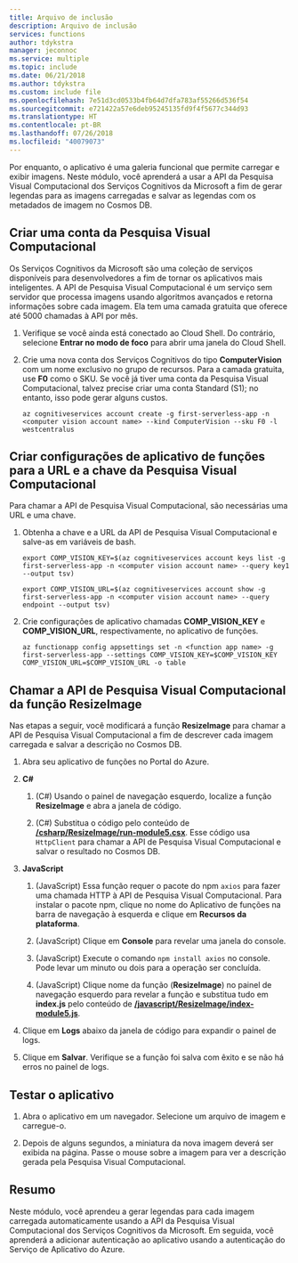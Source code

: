 ```yaml
---
title: Arquivo de inclusão
description: Arquivo de inclusão
services: functions
author: tdykstra
manager: jeconnoc
ms.service: multiple
ms.topic: include
ms.date: 06/21/2018
ms.author: tdykstra
ms.custom: include file
ms.openlocfilehash: 7e51d3cd0533b4fb64d7dfa783af55266d536f54
ms.sourcegitcommit: e721422a57e6deb95245135fd9f4f5677c344d93
ms.translationtype: HT
ms.contentlocale: pt-BR
ms.lasthandoff: 07/26/2018
ms.locfileid: "40079073"
---
```

Por enquanto, o aplicativo é uma galeria funcional que permite carregar e exibir imagens. Neste módulo, você aprenderá a usar a API da Pesquisa Visual Computacional dos Serviços Cognitivos da Microsoft a fim de gerar legendas para as imagens carregadas e salvar as legendas com os metadados de imagem no Cosmos DB.

## <a name="create-a-computer-vision-account"></a>Criar uma conta da Pesquisa Visual Computacional

Os Serviços Cognitivos da Microsoft são uma coleção de serviços disponíveis para desenvolvedores a fim de tornar os aplicativos mais inteligentes. A API de Pesquisa Visual Computacional é um serviço sem servidor que processa imagens usando algoritmos avançados e retorna informações sobre cada imagem. Ela tem uma camada gratuita que oferece até 5000 chamadas à API por mês.

1. Verifique se você ainda está conectado ao Cloud Shell. Do contrário, selecione **Entrar no modo de foco** para abrir uma janela do Cloud Shell. 

1. Crie uma nova conta dos Serviços Cognitivos do tipo **ComputerVision** com um nome exclusivo no grupo de recursos. Para a camada gratuita, use **F0** como o SKU. Se você já tiver uma conta da Pesquisa Visual Computacional, talvez precise criar uma conta Standard (S1); no entanto, isso pode gerar alguns custos.

    ```azurecli
    az cognitiveservices account create -g first-serverless-app -n <computer vision account name> --kind ComputerVision --sku F0 -l westcentralus
    ```


## <a name="create-function-app-settings-for-computer-vision-url-and-key"></a>Criar configurações de aplicativo de funções para a URL e a chave da Pesquisa Visual Computacional

Para chamar a API de Pesquisa Visual Computacional, são necessárias uma URL e uma chave.

1. Obtenha a chave e a URL da API de Pesquisa Visual Computacional e salve-as em variáveis de bash.

    ```azurecli
    export COMP_VISION_KEY=$(az cognitiveservices account keys list -g first-serverless-app -n <computer vision account name> --query key1 --output tsv)
    ```
    ```azurecli
    export COMP_VISION_URL=$(az cognitiveservices account show -g first-serverless-app -n <computer vision account name> --query endpoint --output tsv)
    ```

1. Crie configurações de aplicativo chamadas **COMP_VISION_KEY** e **COMP_VISION_URL**, respectivamente, no aplicativo de funções.

    ```azurecli
    az functionapp config appsettings set -n <function app name> -g first-serverless-app --settings COMP_VISION_KEY=$COMP_VISION_KEY COMP_VISION_URL=$COMP_VISION_URL -o table
    ```


## <a name="call-computer-vision-api-from-resizeimage-function"></a>Chamar a API de Pesquisa Visual Computacional da função ResizeImage

Nas etapas a seguir, você modificará a função **ResizeImage** para chamar a API de Pesquisa Visual Computacional a fim de descrever cada imagem carregada e salvar a descrição no Cosmos DB.

1. Abra seu aplicativo de funções no Portal do Azure.

1. **C#**

    1. (C#) Usando o painel de navegação esquerdo, localize a função **ResizeImage** e abra a janela de código.

    1. (C#) Substitua o código pelo conteúdo de [ **/csharp/ResizeImage/run-module5.csx**](https://raw.githubusercontent.com/Azure-Samples/functions-first-serverless-web-application/master/csharp/ResizeImage/run-module5.csx). Esse código usa `HttpClient` para chamar a API de Pesquisa Visual Computacional e salvar o resultado no Cosmos DB.

1. **JavaScript**

    1. (JavaScript) Essa função requer o pacote do npm `axios` para fazer uma chamada HTTP à API de Pesquisa Visual Computacional. Para instalar o pacote npm, clique no nome do Aplicativo de funções na barra de navegação à esquerda e clique em **Recursos da plataforma**.

    1. (JavaScript) Clique em **Console** para revelar uma janela do console.

    1. (JavaScript) Execute o comando `npm install axios` no console. Pode levar um minuto ou dois para a operação ser concluída.

    1. (JavaScript) Clique nome da função (**ResizeImage**) no painel de navegação esquerdo para revelar a função e substitua tudo em **index.js** pelo conteúdo de [ **/javascript/ResizeImage/index-module5.js**](https://raw.githubusercontent.com/Azure-Samples/functions-first-serverless-web-application/master/javascript/ResizeImage/index-module5.js).

1. Clique em **Logs** abaixo da janela de código para expandir o painel de logs.

1. Clique em **Salvar**. Verifique se a função foi salva com êxito e se não há erros no painel de logs.


## <a name="test-the-application"></a>Testar o aplicativo

1. Abra o aplicativo em um navegador. Selecione um arquivo de imagem e carregue-o.

1. Depois de alguns segundos, a miniatura da nova imagem deverá ser exibida na página. Passe o mouse sobre a imagem para ver a descrição gerada pela Pesquisa Visual Computacional.


## <a name="summary"></a>Resumo

Neste módulo, você aprendeu a gerar legendas para cada imagem carregada automaticamente usando a API da Pesquisa Visual Computacional dos Serviços Cognitivos da Microsoft. Em seguida, você aprenderá a adicionar autenticação ao aplicativo usando a autenticação do Serviço de Aplicativo do Azure.